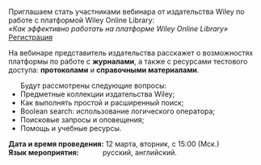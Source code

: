 <p>
Приглашаем стать участниками вебинара от издательства Wiley по работе с платформой Wiley Online Library:
<br>
<i>«Как эффективно работать на платформе Wiley Online Library»</i> &nbsp;
<a href="https://register.gotowebinar.com/register/4774691253674240861"> Регистрация </a>
</p>

<p>
На вебинаре представитель издательства расскажет о возможностях платформы по работе с <b>журналами</b>, а также с ресурсами тестового доступа: <b>протоколами</b> и <b>справочными материалами</b>.
</p>

<ul>
Будут рассмотрены следующие вопросы:
<li> Предметные коллекции издательства Wiley;
<li> Как выполнять простой и расширенный поиск;
<li> Boolean search: использование логического оператора;
<li> Поисковые запросы и оповещения;
<li> Помощь и учебные ресурсы.
</ul>

<p>
<b> Дата  и время проведения:</b> 12 марта, вторник, с 15:00 (Мск.)
<br>
<b>Язык мероприятия:</b> &nbsp;&nbsp;&nbsp;&nbsp;&nbsp;&nbsp;&nbsp;&nbsp;&nbsp;&nbsp; русский, английский.
</p>
